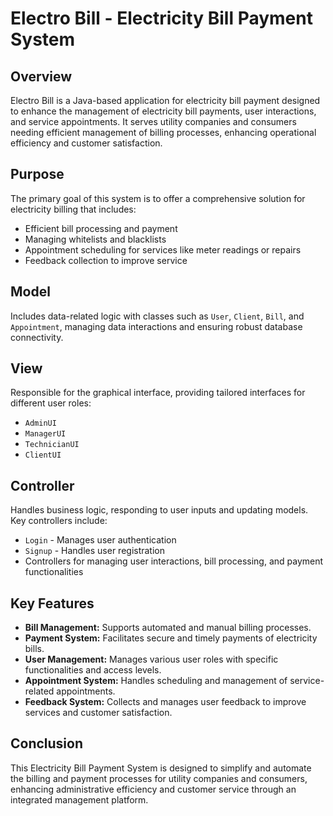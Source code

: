 # Electro Bill - Electricity Bill Payment System

## Overview

Electro Bill is a Java-based application for electricity bill payment designed to enhance the management of electricity bill payments, user interactions, and service appointments. It serves utility companies and consumers needing efficient management of billing processes, enhancing operational efficiency and customer satisfaction.

## Purpose

The primary goal of this system is to offer a comprehensive solution for electricity billing that includes:

- Efficient bill processing and payment
- Managing whitelists and blacklists
- Appointment scheduling for services like meter readings or repairs
- Feedback collection to improve service

## Model

Includes data-related logic with classes such as `User`, `Client`, `Bill`, and `Appointment`, managing data interactions and ensuring robust database connectivity.

## View

Responsible for the graphical interface, providing tailored interfaces for different user roles:

- `AdminUI`
- `ManagerUI`
- `TechnicianUI`
- `ClientUI`

## Controller

Handles business logic, responding to user inputs and updating models. Key controllers include:

- `Login` - Manages user authentication
- `Signup` - Handles user registration
- Controllers for managing user interactions, bill processing, and payment functionalities

## Key Features

- **Bill Management:** Supports automated and manual billing processes.
- **Payment System:** Facilitates secure and timely payments of electricity bills.
- **User Management:** Manages various user roles with specific functionalities and access levels.
- **Appointment System:** Handles scheduling and management of service-related appointments.
- **Feedback System:** Collects and manages user feedback to improve services and customer satisfaction.

## Conclusion

This Electricity Bill Payment System is designed to simplify and automate the billing and payment processes for utility companies and consumers, enhancing administrative efficiency and customer service through an integrated management platform.

